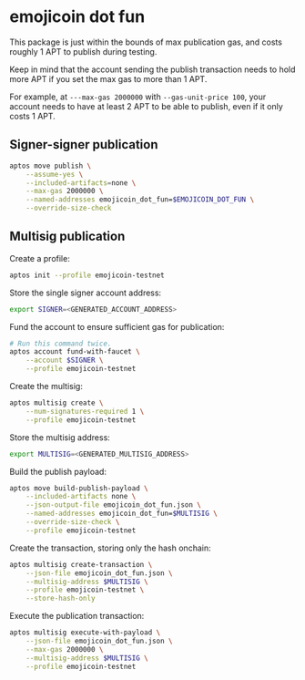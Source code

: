 # emojicoin dot fun

This package is just within the bounds of max publication gas, and costs roughly
1 APT to publish during testing.

Keep in mind that the account sending the publish transaction needs to hold
more APT if you set the max gas to more than 1 APT.

For example, at `---max-gas 2000000` with `--gas-unit-price 100`, your account
needs to have at least 2 APT to be able to publish, even if it only costs 1 APT.

## Signer-signer publication

```sh
aptos move publish \
    --assume-yes \
    --included-artifacts=none \
    --max-gas 2000000 \
    --named-addresses emojicoin_dot_fun=$EMOJICOIN_DOT_FUN \
    --override-size-check
```

## Multisig publication

Create a profile:

```sh
aptos init --profile emojicoin-testnet
```

Store the single signer account address:

```sh
export SIGNER=<GENERATED_ACCOUNT_ADDRESS>
```

Fund the account to ensure sufficient gas for publication:

```sh
# Run this command twice.
aptos account fund-with-faucet \
    --account $SIGNER \
    --profile emojicoin-testnet
```

Create the multisig:

```sh
aptos multisig create \
    --num-signatures-required 1 \
    --profile emojicoin-testnet
```

Store the multisig address:

```sh
export MULTISIG=<GENERATED_MULTISIG_ADDRESS>
```

Build the publish payload:

```sh
aptos move build-publish-payload \
    --included-artifacts none \
    --json-output-file emojicoin_dot_fun.json \
    --named-addresses emojicoin_dot_fun=$MULTISIG \
    --override-size-check \
    --profile emojicoin-testnet
```

Create the transaction, storing only the hash onchain:

```sh
aptos multisig create-transaction \
    --json-file emojicoin_dot_fun.json \
    --multisig-address $MULTISIG \
    --profile emojicoin-testnet \
    --store-hash-only
```

Execute the publication transaction:

```sh
aptos multisig execute-with-payload \
    --json-file emojicoin_dot_fun.json \
    --max-gas 2000000 \
    --multisig-address $MULTISIG \
    --profile emojicoin-testnet
```
